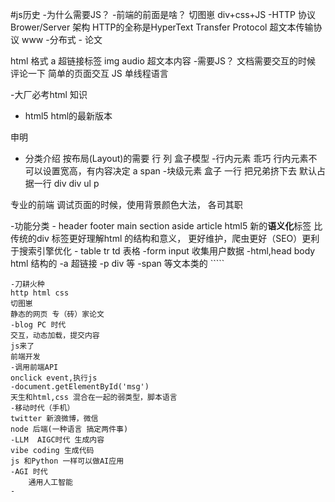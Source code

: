 #js历史
-为什么需要JS？
-前端的前面是啥？
    切图崽
    div+css+JS
-HTTP 协议
    Brower/Server 架构
    HTTP的全称是HyperText Transfer Protocol 超文本传输协议
    www
    -分布式 
    -<!Doctype html>
    论文 
    <div>
    <title>马斯克推行的第一性原理</title>
    </div>
    html 格式
    a 超链接标签
    img audio 超文本内容
    -需要JS？
       文档需要交互的时候
       评论一下
       简单的页面交互 
       JS 单线程语言 
       

-大厂必考html 知识
- html5 html的最新版本
<!Doctype html> 申明
- 分类介绍
按布局(Layout)的需要 行 列
盒子模型
-行内元素 乖巧
行内元素不可以设置宽高，有内容决定
    a span 
-块级元素 盒子 一行 把兄弟挤下去
默认占据一行 div
div
ul
p

专业的前端 调试页面的时候，使用背景颜色大法，
各司其职 

-功能分类
    - header footer main section aside  article
    html5 新的**语义化**标签
    比传统的div 标签更好理解html 的结构和意义，
    更好维护，爬虫更好（SEO）更利于搜索引擎优化
    - table tr td 表格
    -form input 收集用户数据
    -html,head body html 结构的
    -a 超链接
    -p div 等
    -span 等文本类的
    `````
    
    -刀耕火种
    http html css
    切图崽
    静态的网页 专（砖）家论文
    -blog PC 时代
    交互，动态加载，提交内容
    js来了
    前端开发
    -调用前端API
    onclick event,执行js
    -document.getElementById('msg')
    天生和html,css 混合在一起的弱类型，脚本语言
    -移动时代（手机）
    twitter 新浪微博，微信
    node 后端(一种语言 搞定两件事)
    -LLM  AIGC时代 生成内容
    vibe coding 生成代码 
    js 和Python 一样可以做AI应用
    -AGI 时代
        通用人工智能
    -